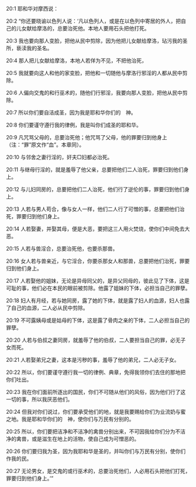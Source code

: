 <a id="1"></a>20:1  耶和华对摩西说：  

<a id="2"></a>20:2  “你还要晓谕以色列人说：‘凡以色列人，或是在以色列中寄居的外人，把自己的儿女献给摩洛的，总要治死他。本地人要用石头把他打死。  

<a id="3"></a>20:3  我也要向那人变脸，把他从民中剪除，因为他把儿女献给摩洛，玷污我的圣所，亵渎我的圣名。  

<a id="4"></a>20:4  那人把儿女献给摩洛，本地人若佯为不见，不把他治死，  

<a id="5"></a>20:5  我就要向这人和他的家变脸，把他和一切随他与摩洛行邪淫的人都从民中剪除。  

<a id="6"></a>20:6  人偏向交鬼的和行巫术的，随他们行邪淫，我要向那人变脸，把他从民中剪除。  

<a id="7"></a>20:7  所以你们要自洁成圣，因为我是耶和华你们的　神。  

<a id="8"></a>20:8  你们要谨守遵行我的律例，我是叫你们成圣的耶和华。  

<a id="9"></a>20:9  凡咒骂父母的，总要治死他；他咒骂了父母，他的罪要归到他身上（注：“罪”原文作“血”。本章同）。  

<a id="10"></a>20:10  与邻舍之妻行淫的，奸夫□妇都必治死。  

<a id="11"></a>20:11  与继母行淫的，就是羞辱了他父亲，总要把他们二人治死，罪要归到他们身上。  

<a id="12"></a>20:12  与儿妇同房的，总要把他们二人治死，他们行了逆伦的事，罪要归到他们身上。  

<a id="13"></a>20:13  人若与男人苟合，像与女人一样，他们二人行了可憎的事，总要把他们治死，罪要归到他们身上。  

<a id="14"></a>20:14  人若娶妻，并娶其母，便是大恶，要把这三人用火焚烧，使你们中间免去大恶。  

<a id="15"></a>20:15  人若与兽淫合，总要治死他，也要杀那兽。  

<a id="16"></a>20:16  女人若与兽亲近，与它淫合，你要杀那女人和那兽，总要把他们治死，罪要归到他们身上。  

<a id="17"></a>20:17  人若娶他的姐妹，无论是异母同父的，是异父同母的，彼此见了下体，这是可耻的事，他们必在本民的眼前被剪除。他露了姐妹的下体，必担当自己的罪孽。  

<a id="18"></a>20:18  妇人有月经，若与她同房，露了她的下体，就是露了妇人的血源，妇人也露了自己的血源，二人必从民中剪除。  

<a id="19"></a>20:19  不可露姨母或是姑母的下体，这是露了骨肉之亲的下体，二人必担当自己的罪孽。  

<a id="20"></a>20:20  人若与伯叔之妻同房，就羞辱了他的伯叔，二人要担当自己的罪，必无子女而死。  

<a id="21"></a>20:21  人若娶弟兄之妻，这本是污秽的事，羞辱了他的弟兄，二人必无子女。  

<a id="22"></a>20:22  所以，你们要谨守遵行我一切的律例、典章，免得我领你们去住的那地把你们吐出。  

<a id="23"></a>20:23  我在你们面前所逐出的国民，你们不可随从他们的风俗，因为他们行了这一切的事，所以我厌恶他们。  

<a id="24"></a>20:24  但我对你们说过，你们要承受他们的地，就是我要赐给你们为业流奶与蜜之地。我是耶和华你们的　神，使你们与万民有分别的。  

<a id="25"></a>20:25  所以，你们要把洁净和不洁净的禽兽分别出来，不可因我给你们分为不洁净的禽兽，或是滋生在地上的活物，使自己成为可憎恶的。  

<a id="26"></a>20:26  你们要归我为圣，因为我耶和华是圣的，并叫你们与万民有分别，使你们作我的民。  

<a id="27"></a>20:27  无论男女，是交鬼的或行巫术的，总要治死他们，人必用石头把他们打死，罪要归到他们身上。’”  
